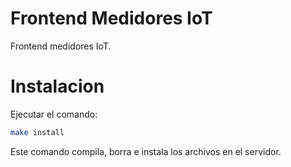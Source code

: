 # Frontend Medidores IoT

Frontend medidores IoT.



# Instalacion

Ejecutar el comando:

```bash
make install
```
Este comando compila, borra e instala los archivos en el servidor.